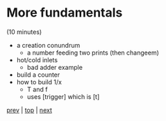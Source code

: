 # More fundamentals
(10 minutes)

* a creation conundrum
  * a number feeding two prints (then changeem)
* hot/cold inlets
  * bad adder example
* build a counter
* how to build 1/x
  * T and f
  * uses [trigger] which is [t]
  
[prev](../05_Some_Fundamentals/) |
[top](https://github.com/breedx2/strangeloop_2019_pd_workshop) |
[next](../07_Enough_already_more_noises/) 
